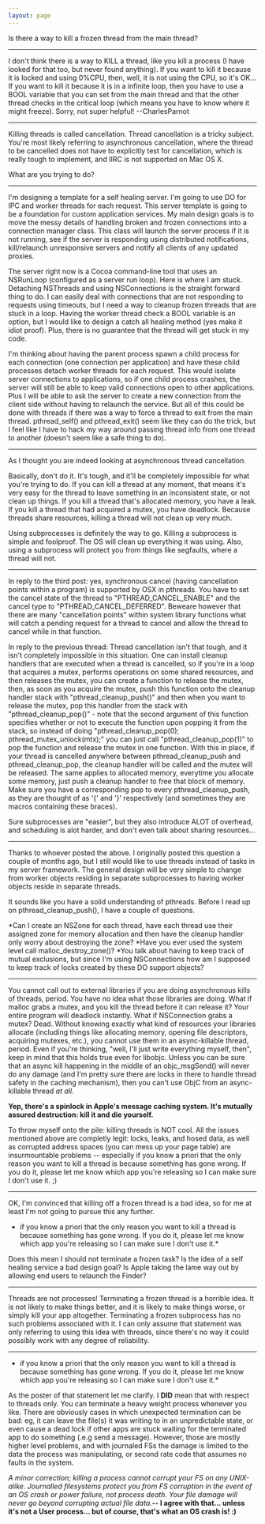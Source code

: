 ```yaml
---
layout: page
---
```


Is there a way to kill a frozen thread from the main thread?

----

I don't think there is a way to KILL a thread, like you kill a process (I have looked for that too, but never found anything). If you want to kill it because it is locked and using 0%CPU, then, well, it is not using the CPU, so it's OK... If you want to kill it because it is in a infinite loop, then you have to use a BOOL variable that you can set from the main thread and that the other thread checks in the critical loop (which means you have to know where it might freeze). Sorry, not super helpful!  --CharlesParnot

----

Killing threads is called cancellation. Thread cancellation is a tricky subject. You're most likely referring to asynchronous cancellation, where the thread to be cancelled does not have to explicitly test for cancellation, which is really tough to implement, and IIRC is not supported on Mac OS X.

What are you trying to do?

----

I'm designing a template for a self healing server. I'm going to use DO for IPC and worker threads for each request. This server template is going to be a foundation for custom application services. My main design goals is to move the messy details of handling broken and frozen connections into a connection manager class. This class will launch the server process if it is not running, see if the server is responding using distributed notifications, kill/relaunch unresponsive servers and notify all clients of any updated proxies.  

The server right now is a Cocoa command-line tool that uses an NSRunLoop (configured as a server run loop). Here is where I am stuck. Detaching NSThreads and using NSConnections is the straight forward thing to do. I can easily deal with connections that are not responding to requests using timeouts, but I need a way to cleanup frozen threads that are stuck in a loop. Having the worker thread check a BOOL variable is an option, but I would like to design a catch all healing method (yes make it idiot proof). Plus, there is no guarantee that the thread will get stuck in my code. 

I'm thinking about having the parent process spawn a child process for each connection (one connection per application) and have these child processes detach worker threads for each request. This would isolate server connections to applications, so if one child process crashes, the server will still be able to keep valid connections open to other applications. Plus I will be able to ask the server to create a new connection from the client side without having to relaunch the service. But all of this could be done with threads if there was a way to force a thread to exit from the main thread.     pthread_self() and     pthread_exit() seem like they can do the trick, but I feel like I have to hack my way around passing thread info from one thread to another (doesn't seem like a safe thing to do). 

----

As I thought you are indeed looking at asynchronous thread cancellation.

Basically, don't do it. It's tough, and it'll be completely impossible for what you're trying to do. If you can kill a thread at any moment, that means it's very easy for the thread to leave something in an inconsistent state, or not clean up things. If you kill a thread that's allocated memory, you have a leak. If you kill a thread that had acquired a mutex, you have deadlock. Because threads share resources, killing a thread will not clean up very much.

Using subprocesses is definitely the way to go. Killing a subprocess is simple and foolproof. The OS will clean up everything it was using. Also, using a subprocess will protect you from things like segfaults, where a thread will not.

----

In reply to the third post: yes, synchronous cancel (having cancellation points within a program) is supported by OSX in pthreads. You have to set the cancel state of the thread to "PTHREAD_CANCEL_ENABLE" and the cancel type to "PTHREAD_CANCEL_DEFERRED". Beweare however that there are many "cancellation points" within system library functions what will catch a pending request for a thread to cancel and allow the thread to cancel while in that function.

In reply to the previous thread: Thread cancellation isn't that tough, and it isn't completely impossible in this situation. One can install cleanup handlers that are executed when a thread is cancelled, so if you're in a loop that acquires a mutex, performs operations on some shared resources, and then releases the mutex, you can create a function to release the mutex, then, as soon as you acquire the mutex, push this function onto the cleanup handler stack with "pthread_cleanup_push()" and then when you want to release the mutex, pop this handler from the stack with "pthread_cleanup_pop()" - note that the second argument of this function specifies whether or not to execute the function upon popping it from the stack, so instead of doing "pthread_cleanup_pop(0); pthread_mutex_unlock(mtx);" you can just call "pthread_cleanup_pop(1)" to pop the function and release the mutex in one function. With this in place, if your thread is cancelled anywhere between pthread_cleanup_push and pthread_cleanup_pop, the cleanup handler will be called and the mutex will be released. The same applies to allocated memory, everytime you allocate some memory, just push a cleanup handler to free that block of memory. Make sure you have a corresponding pop to every pthread_cleanup_push, as they are thought of as '{' and '}' respectively (and sometimes they are macros containing these braces).

Sure subprocesses are "easier", but they also introduce ALOT of overhead, and scheduling is alot harder, and don't even talk about sharing resources...

----

Thanks to whoever posted the above. I originally posted this question a couple of months ago, but I still would like to use threads instead of tasks in my server framework. The general design will be very simple to change from worker objects residing in separate subprocesses to having worker objects reside in separate threads. 

It sounds like you have a solid understanding of pthreads. Before I read up on     pthread_cleanup_push(), I have a couple of questions. 


*Can I create an NSZone for each thread, have each thread use their assigned zone for memory allocation and then have the cleanup handler only worry about destroying the zone?
*Have you ever used the system level call     malloc_destroy_zone()?
*You talk about having to keep track of mutual exclusions, but since I'm using NSConnections how am I supposed to keep track of locks created by these DO support objects? 


----

You cannot call out to external libraries if you are doing asynchronous kills of threads, period. You have no idea what those libraries are doing. What if malloc grabs a mutex, and you kill the thread before it can release it? Your entire program will deadlock instantly. What if NSConnection grabs a mutex? Dead. Without knowing exactly what kind of resources your libraries allocate (including things like allocating memory, opening file descriptors, acquiring mutexes, etc.), you cannot use them in an async-killable thread, period. Even if you're thinking, "well, I'll just write everything myself, then", keep in mind that this holds true even for libobjc. Unless you can be sure that an async kill happening in the middle of an objc_msgSend() will never do any damage (and I'm pretty sure there are locks in there to handle thread safety in the caching mechanism), then you can't use ObjC from an async-killable thread *at all*.

**Yep, there's a spinlock in Apple's message caching system. It's mutually assured destruction: kill it and die yourself.**

To throw myself onto the pile: killing threads is NOT cool.  All the issues mentioned above are completly legit: locks, leaks, and hosed data, as well as corrupted address spaces (you can mess up your page table) are insurmountable problems -- especially if you know a priori that the only reason you want to kill a thread is because something has gone wrong.  If you do it, please let me know which app you're releasing so I can make sure I don't use it.  ;)

----

OK, I'm convinced that killing off a frozen thread is a bad idea, so for me at least I'm not going to pursue this any further.

* if you know a priori that the only reason you want to kill a thread is because something has gone wrong.  If you do it, please let me know which app you're releasing so I can make sure I don't use it.*

Does this mean I should not terminate a frozen task? Is the idea of a self healing service a bad design goal? Is Apple taking the lame way out by allowing end users to relaunch the Finder?

----

Threads are not processes! Terminating a frozen thread is a horrible idea. It is not likely to make things better, and it is likely to make things worse, or simply kill your app altogether. Terminating a frozen subprocess has no such problems associated with it. I can only assume that statement was only referring to using this idea with threads, since there's no way it could possibly work with any degree of reliability.

----
* if you know a priori that the only reason you want to kill a thread is because something has gone wrong.  If you do it, please let me know which app you're releasing so I can make sure I don't use it.*

As the poster of that statement let me clarify.  I **DID** mean that with respect to threads only.  You can terminate a heavy weight process whenever you like.  There are obviously cases in which unexpected termination can be bad: eg, it can leave the file(s) it was writing to in an unpredictable state, or even cause a dead lock if other apps are stuck waiting for the terminated app to do something (.e.g send a message).  However, those are mostly higher level problems, and with journaled FSs the damage is limited to the data the process was manipulating, or second rate code that assumes no faults in the system.

*A minor correction; killing a process cannot corrupt your FS on any UNIX-alike. Journalled filesystems protect you from FS corruption in the event of an OS crash or power failure, not process death. Your file damage will never go beyond corrupting actual file data.***-- I agree with that... unless it's not a User process... but of course, that's what an OS crash is! :)**
